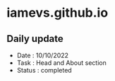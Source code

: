 # iamevs.github.io


## Daily update

- Date   : 10/10/2022
- Task   : Head and About section
- Status : completed